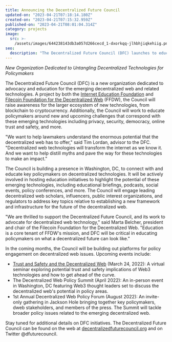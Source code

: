```yaml
---
title: Announcing the Decentralized Future Council
updated-on: "2023-04-21T07:18:14.180Z"
created-on: "2023-04-21T07:15:32.959Z"
published-on: "2023-04-21T08:01:04.314Z"
category: projects
image:
  src: >-
    /assets/images/644238143db3a057d266cecd_1-dxorkqq-jlhbhjiqkehiig.png
seo:
  description: "The Decentralized Future Council (DFC) launches to educate policymakers on Web3 technologies, hosting events and initiatives to advance understanding of the decentralized web."
---
```


_New Organization Dedicated to Untangling Decentralized Technologies for Policymakers_

The Decentralized Future Council (DFC) is a new organization dedicated to advocacy and education for the emerging decentralized web and related technologies. A project by both the [Internet Education Foundation](https://www.neted.org/) and [Filecoin Foundation for the Decentralized Web](/) (FFDW), the Council will raise awareness for the larger ecosystem of new technologies, from blockchain to cryptocurrency. Additionally, the Council will work to educate policymakers around new and upcoming challenges that correspond with these emerging technologies including privacy, security, democracy, online trust and safety, and more.

"We want to help lawmakers understand the enormous potential that the decentralized web has to offer," said Tim Lordan, advisor to the DFC. "Decentralized web technologies will transform the internet as we know it. And we want to help distill myths and pave the way for these technologies to make an impact."

The Council is building a presence in Washington, DC, to connect with and educate key policymakers on decentralized technologies. It will be actively involved in hosting education initiatives to highlight the potential of these emerging technologies, including educational briefings, podcasts, social events, policy conferences, and more. The Council will engage leading decentralized web scholars, influencers, public interest organizations, and regulators to address key topics relative to establishing a new framework and infrastructure for the future of the decentralized web.

"We are thrilled to support the Decentralized Future Council, and its work to advocate for decentralized web technology," said Marta Belcher, president and chair of the Filecoin Foundation for the Decentralized Web. "Education is a core tenant of FFDW's mission, and DFC will be critical in educating policymakers on what a decentralized future can look like."

In the coming months, the Council will be building out platforms for policy engagement on decentralized web issues. Upcoming events include:

- [Trust and Safety and the Decentralized Web](https://www.eventbrite.com/e/trust-and-safety-and-the-decentralized-web-tickets-272256896707) (March 24, 2022): A virtual seminar exploring potential trust and safety implications of Web3 technologies and how to get ahead of the curve.
- The Decentralized Web Policy Summit (April 2022): An in-person event in Washington, DC featuring Web3 thought leaders set to discuss the decentralized web's potential in policy areas.
- 1st Annual Decentralized Web Policy Forum (August 2022): An invite-only gathering in Jackson Hole bringing together key policymakers, dweb stakeholders, and members of the press. The Summit will tackle broader policy issues related to the emerging decentralized web.

Stay tuned for additional details on DFC initiatives. The Decentralized Future Council can be found on the web at [decentralizedfuturecouncil.org](http://www.decentralizedfuturecouncil.org/) and on Twitter @dfuturecouncil.
